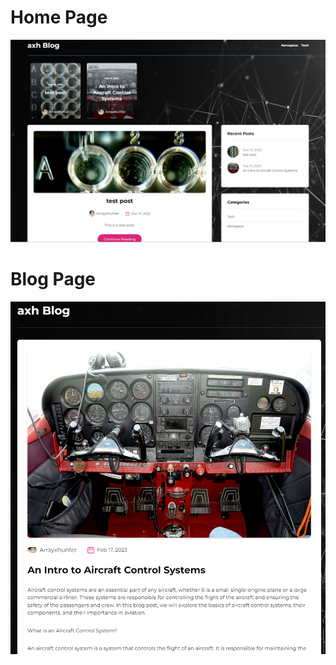 # Home Page
![home](https://github.com/arihant-jha/axh-gql-blog/blob/main/images/blog%20home.png)
# Blog Page
![blog page](https://github.com/arihant-jha/axh-gql-blog/blob/main/images/blog-page.png)
